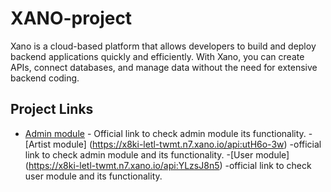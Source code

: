 # XANO-project
Xano is a cloud-based platform that allows developers to build and deploy backend applications quickly and efficiently. With Xano, you can create APIs, connect databases, and manage data without the need for extensive backend coding.

## Project Links

- [Admin module](https://x8ki-letl-twmt.n7.xano.io/api:CPOR2vb8) - Official link to check admin module its functionality.
-[Artist module] (https://x8ki-letl-twmt.n7.xano.io/api:utH6o-3w) -official link to check admin module and its functionality.
-[User module] (https://x8ki-letl-twmt.n7.xano.io/api:YLzsJ8n5) -official link to check user module and its functionality.
